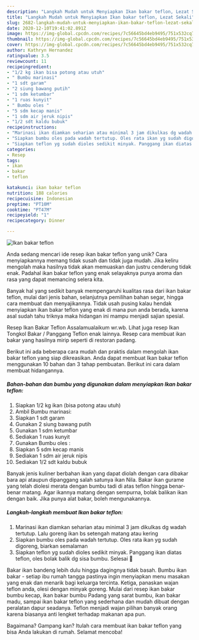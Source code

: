 ```yaml
---
description: "Langkah Mudah untuk Menyiapkan Ikan bakar teflon, Lezat Sekali"
title: "Langkah Mudah untuk Menyiapkan Ikan bakar teflon, Lezat Sekali"
slug: 2682-langkah-mudah-untuk-menyiapkan-ikan-bakar-teflon-lezat-sekali
date: 2020-12-10T19:41:02.891Z
image: https://img-global.cpcdn.com/recipes/7c56645bd4eb9495/751x532cq70/ikan-bakar-teflon-foto-resep-utama.jpg
thumbnail: https://img-global.cpcdn.com/recipes/7c56645bd4eb9495/751x532cq70/ikan-bakar-teflon-foto-resep-utama.jpg
cover: https://img-global.cpcdn.com/recipes/7c56645bd4eb9495/751x532cq70/ikan-bakar-teflon-foto-resep-utama.jpg
author: Kathryn Hernandez
ratingvalue: 3.5
reviewcount: 11
recipeingredient:
- "1/2 kg ikan bisa potong atau utuh"
- " Bumbu marinasi"
- "1 sdt garam"
- "2 siung bawang putih"
- "1 sdm ketumbar"
- "1 ruas kunyit"
- " Bumbu oles "
- "5 sdm kecap manis"
- "1 sdm air jeruk nipis"
- "1/2 sdt kaldu bubuk"
recipeinstructions:
- "Marinasi ikan diamkan seharian atau minimal 3 jam dikulkas dg wadah tertutup. Lalu goreng ikan bs setengah matang atau kering"
- "Siapkan bumbu oles pada wadah tertutup. Oles rata ikan yg sudah digoreng, biarkan semalaman"
- "Siapkan teflon yg sudah dioles sedikit minyak. Panggang ikan diatas teflon, oles bolak balik dg sisa bumbu. Selesai 🥰"
categories:
- Resep
tags:
- ikan
- bakar
- teflon

katakunci: ikan bakar teflon 
nutrition: 188 calories
recipecuisine: Indonesian
preptime: "PT10M"
cooktime: "PT47M"
recipeyield: "1"
recipecategory: Dinner

---
```



![Ikan bakar teflon](https://img-global.cpcdn.com/recipes/7c56645bd4eb9495/751x532cq70/ikan-bakar-teflon-foto-resep-utama.jpg)

Anda sedang mencari ide resep ikan bakar teflon yang unik? Cara menyiapkannya memang tidak susah dan tidak juga mudah. Jika keliru mengolah maka hasilnya tidak akan memuaskan dan justru cenderung tidak enak. Padahal ikan bakar teflon yang enak selayaknya punya aroma dan rasa yang dapat memancing selera kita.

Banyak hal yang sedikit banyak mempengaruhi kualitas rasa dari ikan bakar teflon, mulai dari jenis bahan, selanjutnya pemilihan bahan segar, hingga cara membuat dan menyajikannya. Tidak usah pusing kalau hendak menyiapkan ikan bakar teflon yang enak di mana pun anda berada, karena asal sudah tahu triknya maka hidangan ini mampu menjadi sajian spesial.

Resep Ikan Bakar Teflon Assalamualaikum wr.wb. Lihat juga resep Ikan Tongkol Bakar / Panggang Teflon enak lainnya. Resep cara membuat ikan bakar yang hasilnya mirip seperti di restoran padang.


Berikut ini ada beberapa cara mudah dan praktis dalam mengolah ikan bakar teflon yang siap dikreasikan. Anda dapat membuat Ikan bakar teflon menggunakan 10 bahan dan 3 tahap pembuatan. Berikut ini cara dalam membuat hidangannya.

<!--inarticleads1-->

##### Bahan-bahan dan bumbu yang digunakan dalam menyiapkan Ikan bakar teflon:

1. Siapkan 1/2 kg ikan (bisa potong atau utuh)
1. Ambil  Bumbu marinasi:
1. Siapkan 1 sdt garam
1. Gunakan 2 siung bawang putih
1. Gunakan 1 sdm ketumbar
1. Sediakan 1 ruas kunyit
1. Gunakan  Bumbu oles :
1. Siapkan 5 sdm kecap manis
1. Sediakan 1 sdm air jeruk nipis
1. Sediakan 1/2 sdt kaldu bubuk


Banyak jenis kuliner berbahan ikan yang dapat diolah dengan cara dibakar bara api ataupun dipanggang salah satunya ikan Nila. Bakar ikan gurame yang telah diolesi merata dengan bumbu tadi di atas teflon hingga benar-benar matang. Agar ikannya matang dengan sempurna, bolak balikan ikan dengan baik. Jika punya alat bakar, boleh mengunakannya. 

<!--inarticleads2-->

##### Langkah-langkah membuat Ikan bakar teflon:

1. Marinasi ikan diamkan seharian atau minimal 3 jam dikulkas dg wadah tertutup. Lalu goreng ikan bs setengah matang atau kering
1. Siapkan bumbu oles pada wadah tertutup. Oles rata ikan yg sudah digoreng, biarkan semalaman
1. Siapkan teflon yg sudah dioles sedikit minyak. Panggang ikan diatas teflon, oles bolak balik dg sisa bumbu. Selesai 🥰


Bakar ikan bandeng lebih dulu hingga dagingnya tidak basah. Bumbu ikan bakar - setiap ibu rumah tangga pastinya ingin menyiapkan menu masakan yang enak dan menarik bagi keluarga tercinta. Ketiga, panaskan wajan teflon anda, olesi dengan minyak goreng. Mulai dari resep ikan bakar bumbu kecap, ikan bakar bumbu Padang yang sarat bumbu, ikan bakar madu, sampai ikan bakar teflon yang sederhana dan mudah dibuat dengan peralatan dapur seadanya. Teflon menjadi wajan pilihan banyak orang karena biasanya anti lengket terhadap makanan apa pun. 

Bagaimana? Gampang kan? Itulah cara membuat ikan bakar teflon yang bisa Anda lakukan di rumah. Selamat mencoba!
